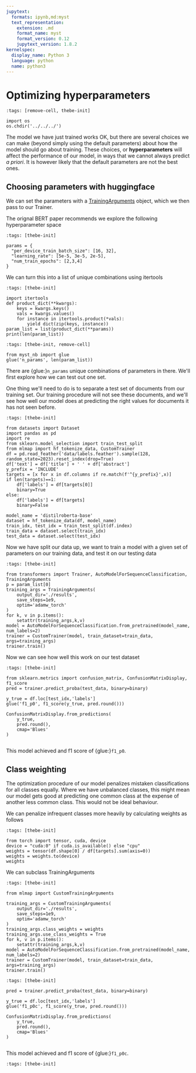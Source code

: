 ```yaml
---
jupytext:
  formats: ipynb,md:myst
  text_representation:
    extension: .md
    format_name: myst
    format_version: 0.12
    jupytext_version: 1.8.2
kernelspec:
  display_name: Python 3
  language: python
  name: python3
---
```


# Optimizing hyperparameters


```{code-cell} ipython3
:tags: [remove-cell, thebe-init]

import os
os.chdir('../../../')
```

The model we have just trained works OK, but there are several choices we can make (beyond simply using the default parameters) about how the model should go about training. These choices, or **hyperparameters** will affect the performance of our model, in ways that we cannot always predict *a priori*. It is however likely that the default parameters are not the best ones.

## Choosing parameters with huggingface

We can set the parameters with a [TrainingArguments](https://huggingface.co/docs/transformers/v4.35.2/en/main_classes/trainer#transformers.TrainingArguments) object, which we then pass to our Trainer.

The orignal BERT paper recommends we explore the following hyperparameter space

```{code-cell} ipython3
:tags: [thebe-init]

params = {
  "per_device_train_batch_size": [16, 32],
  "learning_rate": [5e-5, 3e-5, 2e-5],
  "num_train_epochs": [2,3,4]
}
```

We can turn this into a list of unique combinations using itertools

```{code-cell} ipython3
:tags: [thebe-init]

import itertools
def product_dict(**kwargs):
    keys = kwargs.keys()
    vals = kwargs.values()
    for instance in itertools.product(*vals):
        yield dict(zip(keys, instance))
param_list = list(product_dict(**params))
print(len(param_list))
```

```{code-cell} ipython3
:tags: [thebe-init, remove-cell]

from myst_nb import glue
glue('n_params', len(param_list))
```

There are {glue:}`n_params` unique combinations of parameters in there. We'll first explore how we can test out one set.

One thing we'll need to do is to separate a test set of documents from our training set. Our training procedure will not see these documents, and we'll see how well our model does at predicting the right values for documents it has not seen before.

```{code-cell} ipython3
:tags: [thebe-init]

from datasets import Dataset
import pandas as pd
import re
from sklearn.model_selection import train_test_split
from mlmap import hf_tokenize_data, CustomTrainer
df = pd.read_feather('data/labels.feather').sample(128, random_state=2023).reset_index(drop=True)
df['text'] = df['title'] + ' ' + df['abstract']
y_prefix = 'INCLUDE'
targets = [x for x in df.columns if re.match(f'^{y_prefix}',x)]
if len(targets)==1:
    df['labels'] = df[targets[0]]
    binary=True
else:
    df['labels'] = df[targets]
    binary=False

model_name = 'distilroberta-base'
dataset = hf_tokenize_data(df, model_name)
train_idx, test_idx = train_test_split(df.index)
train_data = dataset.select(train_idx)
test_data = dataset.select(test_idx)
```

Now we have split our data up, we want to train a model with a given set of parameters on our training data, and test it on our testing data

```{code-cell} ipython3
:tags: [thebe-init]

from transformers import Trainer, AutoModelForSequenceClassification, TrainingArguments
p = param_list[0]
training_args = TrainingArguments(
    output_dir='./results',
    save_steps=1e9,
    optim='adamw_torch'
)
for k, v in p.items():
    setattr(training_args,k,v)
model = AutoModelForSequenceClassification.from_pretrained(model_name, num_labels=2)
trainer = CustomTrainer(model, train_dataset=train_data, args=training_args)
trainer.train()
```

Now we can see how well this work on our test dataset


```{code-cell} ipython3
:tags: [thebe-init]

from sklearn.metrics import confusion_matrix, ConfusionMatrixDisplay, f1_score
pred = trainer.predict_proba(test_data, binary=binary)

y_true = df.loc[test_idx,'labels']
glue('f1_p0', f1_score(y_true, pred.round()))

ConfusionMatrixDisplay.from_predictions(
    y_true,
    pred.round(),
    cmap='Blues'
)


```

This model achieved and f1 score of {glue:}`f1_p0`.

## Class weighting

The optimization procedure of our model penalizes mistaken classifications for all classes equally. Where we have unbalanced classes, this might mean our model gets good at predicting one common class at the expense of another less common class. This would not be ideal behaviour.

We can penalize infrequent classes more heavily by calculating weights as follows


```{code-cell} ipython3
:tags: [thebe-init]

from torch import tensor, cuda, device
device = "cuda:0" if cuda.is_available() else "cpu"
weights = tensor(df.shape[0] / df[targets].sum(axis=0))
weights = weights.to(device)
weights
```

We can subclass TrainingArguments 

```{code-cell} ipython3
:tags: [thebe-init]

from mlmap import CustomTrainingArguments

training_args = CustomTrainingArguments(
    output_dir='./results',
    save_steps=1e9,
    optim='adamw_torch'
)
training_args.class_weights = weights
training_args.use_class_weights = True
for k, v in p.items():
    setattr(training_args,k,v)
model = AutoModelForSequenceClassification.from_pretrained(model_name, num_labels=2)
trainer = CustomTrainer(model, train_dataset=train_data, args=training_args)
trainer.train()

```

```{code-cell} ipython3
:tags: [thebe-init]

pred = trainer.predict_proba(test_data, binary=binary)

y_true = df.loc[test_idx,'labels']
glue('f1_p0c', f1_score(y_true, pred.round()))

ConfusionMatrixDisplay.from_predictions(
    y_true,
    pred.round(),
    cmap='Blues'
)


```

This model achieved and f1 score of {glue:}`f1_p0c`.


```{code-cell} ipython3
:tags: [thebe-init]


```
